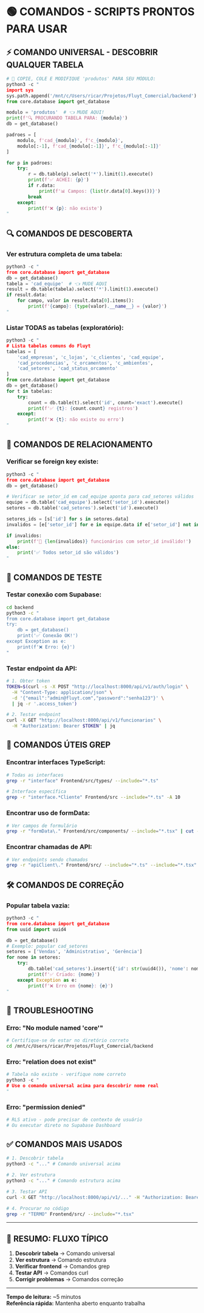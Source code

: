 # 🟢 COMANDOS - SCRIPTS PRONTOS PARA USAR

## ⚡ **COMANDO UNIVERSAL - DESCOBRIR QUALQUER TABELA**

```python
# 🎯 COPIE, COLE E MODIFIQUE 'produtos' PARA SEU MÓDULO:
python3 -c "
import sys
sys.path.append('/mnt/c/Users/ricar/Projetos/Fluyt_Comercial/backend')
from core.database import get_database

modulo = 'produtos'  # 👈 MUDE AQUI!
print(f'🔍 PROCURANDO TABELA PARA: {modulo}')
db = get_database()

padroes = [
    modulo, f'cad_{modulo}', f'c_{modulo}',
    modulo[:-1], f'cad_{modulo[:-1]}', f'c_{modulo[:-1]}'
]

for p in padroes:
    try:
        r = db.table(p).select('*').limit(1).execute()
        print(f'✅ ACHEI: {p}')
        if r.data:
            print(f'📊 Campos: {list(r.data[0].keys())}')
        break
    except:
        print(f'❌ {p}: não existe')
"
```

## 🔍 **COMANDOS DE DESCOBERTA**

### **Ver estrutura completa de uma tabela:**
```python
python3 -c "
from core.database import get_database
db = get_database()
tabela = 'cad_equipe'  # 👈 MUDE AQUI
result = db.table(tabela).select('*').limit(1).execute()
if result.data:
    for campo, valor in result.data[0].items():
        print(f'{campo}: {type(valor).__name__} = {valor}')
"
```

### **Listar TODAS as tabelas (exploratório):**
```python
python3 -c "
# Lista tabelas comuns do Fluyt
tabelas = [
    'cad_empresas', 'c_lojas', 'c_clientes', 'cad_equipe',
    'cad_procedencias', 'c_orcamentos', 'c_ambientes',
    'cad_setores', 'cad_status_orcamento'
]
from core.database import get_database
db = get_database()
for t in tabelas:
    try:
        count = db.table(t).select('id', count='exact').execute()
        print(f'✅ {t}: {count.count} registros')
    except:
        print(f'❌ {t}: não existe ou erro')
"
```

## 🔗 **COMANDOS DE RELACIONAMENTO**

### **Verificar se foreign key existe:**
```python
python3 -c "
from core.database import get_database
db = get_database()

# Verificar se setor_id em cad_equipe aponta para cad_setores válidos
equipe = db.table('cad_equipe').select('setor_id').execute()
setores = db.table('cad_setores').select('id').execute()

setores_ids = [s['id'] for s in setores.data]
invalidos = [e['setor_id'] for e in equipe.data if e['setor_id'] not in setores_ids]

if invalidos:
    print(f'🚨 {len(invalidos)} funcionários com setor_id inválido!')
else:
    print('✅ Todos setor_id são válidos')
"
```

## 🧪 **COMANDOS DE TESTE**

### **Testar conexão com Supabase:**
```bash
cd backend
python3 -c "
from core.database import get_database
try:
    db = get_database()
    print('✅ Conexão OK!')
except Exception as e:
    print(f'❌ Erro: {e}')
"
```

### **Testar endpoint da API:**
```bash
# 1. Obter token
TOKEN=$(curl -s -X POST "http://localhost:8000/api/v1/auth/login" \
  -H "Content-Type: application/json" \
  -d '{"email":"admin@fluyt.com","password":"senha123"}' \
  | jq -r '.access_token')

# 2. Testar endpoint
curl -X GET "http://localhost:8000/api/v1/funcionarios" \
  -H "Authorization: Bearer $TOKEN" | jq
```

## 📝 **COMANDOS ÚTEIS GREP**

### **Encontrar interfaces TypeScript:**
```bash
# Todas as interfaces
grep -r "interface" Frontend/src/types/ --include="*.ts"

# Interface específica
grep -r "interface.*Cliente" Frontend/src --include="*.ts" -A 10
```

### **Encontrar uso de formData:**
```bash
# Ver campos de formulário
grep -r "formData\." Frontend/src/components/ --include="*.tsx" | cut -d: -f2 | sort | uniq
```

### **Encontrar chamadas de API:**
```bash
# Ver endpoints sendo chamados
grep -r "apiClient\." Frontend/src/ --include="*.ts" --include="*.tsx" | grep -v "node_modules"
```

## 🛠️ **COMANDOS DE CORREÇÃO**

### **Popular tabela vazia:**
```python
python3 -c "
from core.database import get_database
from uuid import uuid4

db = get_database()
# Exemplo: popular cad_setores
setores = ['Vendas', 'Administrativo', 'Gerência']
for nome in setores:
    try:
        db.table('cad_setores').insert({'id': str(uuid4()), 'nome': nome}).execute()
        print(f'✅ Criado: {nome}')
    except Exception as e:
        print(f'❌ Erro em {nome}: {e}')
"
```

## 🚨 **TROUBLESHOOTING**

### **Erro: "No module named 'core'"**
```bash
# Certifique-se de estar no diretório correto
cd /mnt/c/Users/ricar/Projetos/Fluyt_Comercial/backend
```

### **Erro: "relation does not exist"**
```python
# Tabela não existe - verifique nome correto
python3 -c "
# Use o comando universal acima para descobrir nome real
"
```

### **Erro: "permission denied"**
```python
# RLS ativo - pode precisar de contexto de usuário
# Ou executar direto no Supabase Dashboard
```

## ✅ **COMANDOS MAIS USADOS**

```bash
# 1. Descobrir tabela
python3 -c "..." # Comando universal acima

# 2. Ver estrutura
python3 -c "..." # Comando estrutura acima

# 3. Testar API
curl -X GET "http://localhost:8000/api/v1/..." -H "Authorization: Bearer $TOKEN"

# 4. Procurar no código
grep -r "TERMO" Frontend/src/ --include="*.tsx"
```

---

## 🎯 **RESUMO: FLUXO TÍPICO**

1. **Descobrir tabela** → Comando universal
2. **Ver estrutura** → Comando estrutura  
3. **Verificar frontend** → Comandos grep
4. **Testar API** → Comandos curl
5. **Corrigir problemas** → Comandos correção

---

**Tempo de leitura:** ~5 minutos  
**Referência rápida:** Mantenha aberto enquanto trabalha